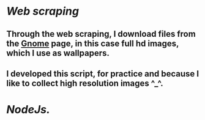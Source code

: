 # _Web scraping_

## Through the web scraping,  I download files from the [Gnome](https://www.gnome-look.org/browse/cat/) page, in this case full hd images, which I use as wallpapers.
## I developed this script, for practice and because I like to collect high resolution images  ^_^.

# _*NodeJs.*_